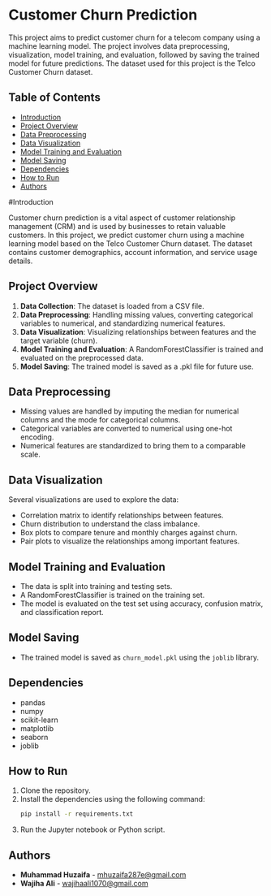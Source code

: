 # Customer Churn Prediction


This project aims to predict customer churn for a telecom company using a machine learning model. The project involves data preprocessing, visualization, model training, and evaluation, followed by saving the trained model for future predictions. The dataset used for this project is the Telco Customer Churn dataset.

## Table of Contents

- [Introduction](#introduction)
- [Project Overview](#project-overview)
- [Data Preprocessing](#data-preprocessing)
- [Data Visualization](#data-visualization)
- [Model Training and Evaluation](#model-training-and-evaluation)
- [Model Saving](#model-saving)
- [Dependencies](#dependencies)
- [How to Run](#how-to-run)
- [Authors](#authors)

#Introduction

Customer churn prediction is a vital aspect of customer relationship management (CRM) and is used by businesses to retain valuable customers. In this project, we predict customer churn using a machine learning model based on the Telco Customer Churn dataset. The dataset contains customer demographics, account information, and service usage details.

## Project Overview

1. **Data Collection**: The dataset is loaded from a CSV file.
2. **Data Preprocessing**: Handling missing values, converting categorical variables to numerical, and standardizing numerical features.
3. **Data Visualization**: Visualizing relationships between features and the target variable (churn).
4. **Model Training and Evaluation**: A RandomForestClassifier is trained and evaluated on the preprocessed data.
5. **Model Saving**: The trained model is saved as a .pkl file for future use.

## Data Preprocessing

- Missing values are handled by imputing the median for numerical columns and the mode for categorical columns.
- Categorical variables are converted to numerical using one-hot encoding.
- Numerical features are standardized to bring them to a comparable scale.

## Data Visualization

Several visualizations are used to explore the data:
- Correlation matrix to identify relationships between features.
- Churn distribution to understand the class imbalance.
- Box plots to compare tenure and monthly charges against churn.
- Pair plots to visualize the relationships among important features.

## Model Training and Evaluation

- The data is split into training and testing sets.
- A RandomForestClassifier is trained on the training set.
- The model is evaluated on the test set using accuracy, confusion matrix, and classification report.

## Model Saving

- The trained model is saved as `churn_model.pkl` using the `joblib` library.

## Dependencies

- pandas
- numpy
- scikit-learn
- matplotlib
- seaborn
- joblib

## How to Run

1. Clone the repository.
2. Install the dependencies using the following command:
   ```bash
   pip install -r requirements.txt
   ```
3. Run the Jupyter notebook or Python script.
## Authors
- **Muhammad Huzaifa** - mhuzaifa287e@gmail.com
- **Wajiha Ali** - wajihaali1070@gmail.com
